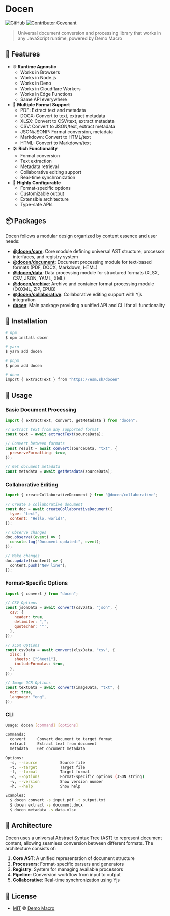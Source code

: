# Docen

![GitHub](https://img.shields.io/github/license/docenjs/docen)
[![Contributor Covenant](https://img.shields.io/badge/Contributor%20Covenant-2.1-4baaaa.svg)](https://www.contributor-covenant.org/version/2/1/code_of_conduct/)

> Universal document conversion and processing library that works in any JavaScript runtime, powered by Demo Macro

## 🌟 Features

- 🌐 **Runtime Agnostic**
  - Works in Browsers
  - Works in Node.js
  - Works in Deno
  - Works in Cloudflare Workers
  - Works in Edge Functions
  - Same API everywhere
- 📄 **Multiple Format Support**
  - PDF: Extract text and metadata
  - DOCX: Convert to text, extract metadata
  - XLSX: Convert to CSV/text, extract metadata
  - CSV: Convert to JSON/text, extract metadata
  - JSON/JSONP: Format conversion, metadata
  - Markdown: Convert to HTML/text
  - HTML: Convert to Markdown/text
- 🛠️ **Rich Functionality**
  - Format conversion
  - Text extraction
  - Metadata retrieval
  - Collaborative editing support
  - Real-time synchronization
- 🔧 **Highly Configurable**
  - Format-specific options
  - Customizable output
  - Extensible architecture
  - Type-safe APIs

## 📦 Packages

Docen follows a modular design organized by content essence and user needs:

- **[@docen/core](./packages/core)**: Core module defining universal AST structure, processor interfaces, and registry system
- **[@docen/document](./packages/document)**: Document processing module for text-based formats (PDF, DOCX, Markdown, HTML)
- **[@docen/data](./packages/data)**: Data processing module for structured formats (XLSX, CSV, JSON, YAML, XML)
- **[@docen/archive](./packages/archive)**: Archive and container format processing module (OOXML, ZIP, EPUB)
- **[@docen/collaborative](./packages/collaborative)**: Collaborative editing support with Yjs integration
- **[docen](./packages/docen)**: Main package providing a unified API and CLI for all functionality

## 🚀 Installation

```bash
# npm
$ npm install docen

# yarn
$ yarn add docen

# pnpm
$ pnpm add docen

# deno
import { extractText } from "https://esm.sh/docen"
```

## 📝 Usage

### Basic Document Processing

```js
import { extractText, convert, getMetadata } from "docen";

// Extract text from any supported format
const text = await extractText(sourceData);

// Convert between formats
const result = await convert(sourceData, "txt", {
  preserveFormatting: true,
});

// Get document metadata
const metadata = await getMetadata(sourceData);
```

### Collaborative Editing

```js
import { createCollaborativeDocument } from "@docen/collaborative";

// Create a collaborative document
const doc = await createCollaborativeDocument({
  type: "text",
  content: "Hello, world!",
});

// Observe changes
doc.observe((event) => {
  console.log("Document updated:", event);
});

// Make changes
doc.update((content) => {
  content.push("New line");
});
```

### Format-Specific Options

```js
import { convert } from "docen";

// CSV Options
const jsonData = await convert(csvData, "json", {
  csv: {
    header: true,
    delimiter: ",",
    quotechar: '"',
  },
});

// XLSX Options
const csvData = await convert(xlsxData, "csv", {
  xlsx: {
    sheets: ["Sheet1"],
    includeFormulas: true,
  },
});

// Image OCR Options
const textData = await convert(imageData, "txt", {
  ocr: true,
  language: "eng",
});
```

### CLI

```bash
Usage: docen [command] [options]

Commands:
  convert     Convert document to target format
  extract     Extract text from document
  metadata    Get document metadata

Options:
  -s, --source          Source file
  -t, --target          Target file
  -f, --format          Target format
  -o, --options         Format-specific options (JSON string)
  -v, --version         Show version number
  -h, --help            Show help

Examples:
  $ docen convert -s input.pdf -t output.txt
  $ docen extract -s document.docx
  $ docen metadata -s data.xlsx
```

## 🧩 Architecture

Docen uses a universal Abstract Syntax Tree (AST) to represent document content, allowing seamless conversion between different formats. The architecture consists of:

1. **Core AST**: A unified representation of document structure
2. **Processors**: Format-specific parsers and generators
3. **Registry**: System for managing available processors
4. **Pipeline**: Conversion workflow from input to output
5. **Collaborative**: Real-time synchronization using Yjs

## 📄 License

- [MIT](LICENSE) &copy; [Demo Macro](https://imst.xyz/)

